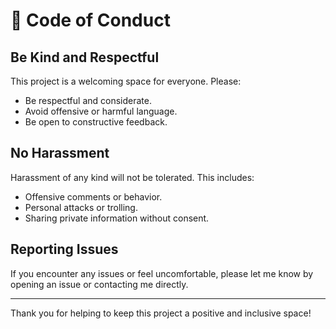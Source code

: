 # 📜 Code of Conduct  

## Be Kind and Respectful  

This project is a welcoming space for everyone. Please:  
- Be respectful and considerate.  
- Avoid offensive or harmful language.  
- Be open to constructive feedback.  

## No Harassment  

Harassment of any kind will not be tolerated. This includes:  
- Offensive comments or behavior.  
- Personal attacks or trolling.  
- Sharing private information without consent.  

## Reporting Issues  

If you encounter any issues or feel uncomfortable, please let me know by opening an issue or contacting me directly.  

---

Thank you for helping to keep this project a positive and inclusive space!  